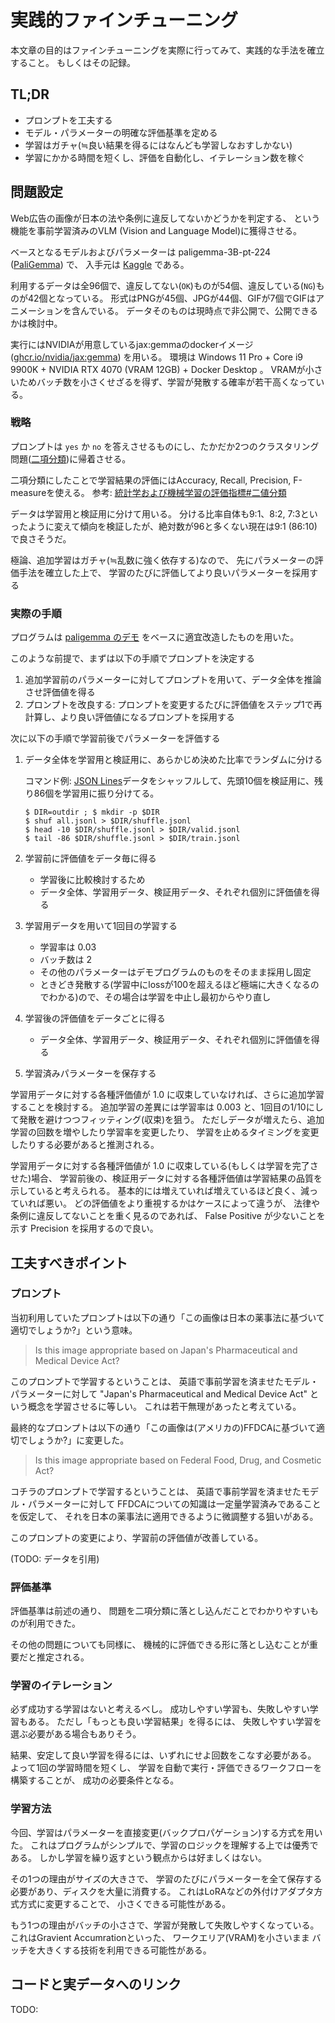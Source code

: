 # 実践的ファインチューニング

本文章の目的はファインチューニングを実際に行ってみて、実践的な手法を確立すること。
もしくはその記録。

## TL;DR

* プロンプトを工夫する
* モデル・パラメーターの明確な評価基準を定める
* 学習はガチャ(≒良い結果を得るにはなんども学習しなおすしかない)
* 学習にかかる時間を短くし、評価を自動化し、イテレーション数を稼ぐ

## 問題設定

Web広告の画像が日本の法や条例に違反してないかどうかを判定する、
という機能を事前学習済みのVLM (Vision and Language Model)に獲得させる。

ベースとなるモデルおよびパラメーターは paligemma-3B-pt-224 ([PaliGemma](https://developers.googleblog.com/ja/gemma-explained-paligemma-architecture/)) で、
入手元は [Kaggle](https://www.kaggle.com/models/google/paligemma/jax/paligemma-3b-pt-224) である。

利用するデータは全96個で、違反してない(`OK`)ものが54個、違反している(`NG`)ものが42個となっている。
形式はPNGが45個、JPGが44個、GIFが7個でGIFはアニメーションを含んでいる。
データそのものは現時点で非公開で、公開できるかは検討中。

実行にはNVIDIAが用意しているjax:gemmaのdockerイメージ ([ghcr.io/nvidia/jax:gemma](https://github.com/nvidia/JAX-Toolbox/pkgs/container/jax)) を用いる。
環境は Windows 11 Pro + Core i9 9900K + NVIDIA RTX 4070 (VRAM 12GB) + Docker Desktop 。
VRAMが小さいためバッチ数を小さくせざるを得ず、学習が発散する確率が若干高くなっている。

### 戦略

プロンプトは `yes` か `no` を答えさせるものにし、たかだか2つのクラスタリング問題([二項分類](https://ja.wikipedia.org/wiki/%E4%BA%8C%E9%A0%85%E5%88%86%E9%A1%9E))に帰着させる。

二項分類にしたことで学習結果の評価にはAccuracy, Recall, Precision, F-measureを使える。
参考: [統計学および機械学習の評価指標#二値分類](https://ja.wikipedia.org/wiki/%E7%B5%B1%E8%A8%88%E5%AD%A6%E3%81%8A%E3%82%88%E3%81%B3%E6%A9%9F%E6%A2%B0%E5%AD%A6%E7%BF%92%E3%81%AE%E8%A9%95%E4%BE%A1%E6%8C%87%E6%A8%99#%E4%BA%8C%E5%80%A4%E5%88%86%E9%A1%9E)

データは学習用と検証用に分けて用いる。
分ける比率自体も9:1、8:2, 7:3といったように変えて傾向を検証したが、絶対数が96と多くない現在は9:1 (86:10)で良さそうだ。

極論、追加学習はガチャ(≒乱数に強く依存する)なので、
先にパラメーターの評価手法を確立した上で、
学習のたびに評価してより良いパラメーターを採用する

### 実際の手順

プログラムは [paligemma のデモ](https://ai.google.dev/gemma/docs/paligemma/fine-tuning-paligemma) をベースに適宜改造したものを用いた。

このような前提で、まずは以下の手順でプロンプトを決定する

1. 追加学習前のパラメーターに対してプロンプトを用いて、データ全体を推論させ評価値を得る
2. プロンプトを改良する: プロンプトを変更するたびに評価値をステップ1で再計算し、より良い評価値になるプロンプトを採用する

次に以下の手順で学習前後でパラメーターを評価する

1. データ全体を学習用と検証用に、あらかじめ決めた比率でランダムに分ける

    コマンド例: [JSON Lines](https://jsonlines.org/)データをシャッフルして、先頭10個を検証用に、残り86個を学習用に振り分けてる。

    ```console
    $ DIR=outdir ; $ mkdir -p $DIR
    $ shuf all.jsonl > $DIR/shuffle.jsonl
    $ head -10 $DIR/shuffle.jsonl > $DIR/valid.jsonl
    $ tail -86 $DIR/shuffle.jsonl > $DIR/train.jsonl
    ```

2. 学習前に評価値をデータ毎に得る
    * 学習後に比較検討するため
    * データ全体、学習用データ、検証用データ、それぞれ個別に評価値を得る
3. 学習用データを用いて1回目の学習する
    * 学習率は 0.03
    * バッチ数は 2
    * その他のパラメーターはデモプログラムのものをそのまま採用し固定
    * ときどき発散する(学習中にlossが100を超えるほど極端に大きくなるのでわかる)ので、その場合は学習を中止し最初からやり直し
4. 学習後の評価値をデータごとに得る
    * データ全体、学習用データ、検証用データ、それぞれ個別に評価値を得る
5. 学習済みパラメーターを保存する

学習用データに対する各種評価値が 1.0 に収束していなければ、さらに追加学習することを検討する。
追加学習の差異には学習率は 0.003 と、1回目の1/10にして発散を避けつつフィッティング(収束)を狙う。
ただしデータが増えたら、追加学習の回数を増やしたり学習率を変更したり、
学習を止めるタイミングを変更したりする必要があると推測される。

学習用データに対する各種評価値が 1.0 に収束している(もしくは学習を完了させた)場合、
学習前後の、検証用データに対する各種評価値は学習結果の品質を示していると考えられる。
基本的には増えていれば増えているほど良く、減っていれば悪い。
どの評価値をより重視するかはケースによって違うが、
法律や条例に違反してないことを重く見るのであれば、
False Positive が少ないことを示す Precision を採用するので良い。

## 工夫すべきポイント

### プロンプト

当初利用していたプロンプトは以下の通り「この画像は日本の薬事法に基づいて適切でしょうか?」という意味。

> Is this image appropriate based on Japan's Pharmaceutical and Medical Device Act?

このプロンプトで学習するということは、
英語で事前学習を済ませたモデル・パラメーターに対して
"Japan's Pharmaceutical and Medical Device Act"
という概念を学習させるに等しい。
これは若干無理があったと考えている。

最終的なプロンプトは以下の通り「この画像は(アメリカの)FFDCAに基づいて適切でしょうか?」に変更した。

> Is this image appropriate based on Federal Food, Drug, and Cosmetic Act?

コチラのプロンプトで学習するということは、
英語で事前学習を済ませたモデル・パラメーターに対して
FFDCAについての知識は一定量学習済みであることを仮定して、
それを日本の薬事法に適用できるように微調整する狙いがある。

このプロンプトの変更により、学習前の評価値が改善している。

(TODO: データを引用)

### 評価基準

評価基準は前述の通り、
問題を二項分類に落とし込んだことでわかりやすいものが利用できた。

その他の問題についても同様に、
機械的に評価できる形に落とし込むことが重要だと推定される。

### 学習のイテレーション

必ず成功する学習はないと考えるべし。
成功しやすい学習も、失敗しやすい学習もある。
ただし「もっとも良い学習結果」を得るには、
失敗しやすい学習を選ぶ必要がある場合もありそう。

結果、安定して良い学習を得るには、いずれにせよ回数をこなす必要がある。
よって1回の学習時間を短くし、
学習を自動で実行・評価できるワークフローを構築することが、
成功の必要条件となる。

### 学習方法

今回、学習はパラメーターを直接変更(バックプロパゲーション)する方式を用いた。
これはプログラムがシンプルで、学習のロジックを理解する上では優秀である。
しかし学習を繰り返すという観点からは好ましくはない。

その1つの理由がサイズの大きさで、
学習のたびにパラメーターを全て保存する必要があり、ディスクを大量に消費する。
これはLoRAなどの外付けアダプタ方式方式に変更することで、
小さくできる可能性がある。

もう1つの理由がバッチの小ささで、学習が発散して失敗しやすくなっている。
これはGravient Accumrationといった、
ワークエリア(VRAM)を小さいまま
バッチを大きくする技術を利用できる可能性がある。

## コードと実データへのリンク

TODO:
